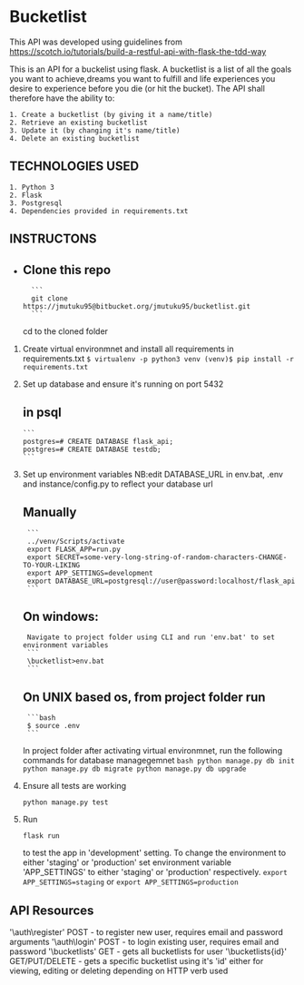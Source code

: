 # Bucketlist
This API was developed using guidelines from https://scotch.io/tutorials/build-a-restful-api-with-flask-the-tdd-way

This is an API for a buckelist using flask.
A bucketlist is a list of all the goals you want to achieve,dreams you want to fulfill and
life experiences you desire to experience before you die (or hit the bucket). 
The API shall therefore have the ability to:

    1. Create a bucketlist (by giving it a name/title)
    2. Retrieve an existing bucketlist
    3. Update it (by changing it's name/title)
    4. Delete an existing bucketlist

## TECHNOLOGIES USED
    1. Python 3
    2. Flask
    3. Postgresql
    4. Dependencies provided in requirements.txt
 
## INSTRUCTONS
* ## Clone this repo
        ```
        git clone https://jmutuku95@bitbucket.org/jmutuku95/bucketlist.git
        ```
    cd to the cloned folder
    
1. Create virtual environmnet and install all requirements in requirements.txt
        ```
        $ virtualenv -p python3 venv
        (venv)$ pip install -r requirements.txt
        ```

2. Set up database and ensure it's running on port 5432
    ## in psql
       ```
       postgres=# CREATE DATABASE flask_api;
       postgres=# CREATE DATABASE testdb;
       ```


3. Set up environment variables
    NB:edit DATABASE_URL in env.bat, .env and instance/config.py to reflect
       your database url
    ## Manually
        ```
        ../venv/Scripts/activate
        export FLASK_APP=run.py
        export SECRET=some-very-long-string-of-random-characters-CHANGE-TO-YOUR-LIKING
        export APP_SETTINGS=development
        export DATABASE_URL=postgresql://user@password:localhost/flask_api
        ```

    ## On windows:
        Navigate to project folder using CLI and run 'env.bat' to set environment variables
        ```
        \bucketlist>env.bat
        ```

    ## On UNIX based os, from project folder run 
        ```bash
        $ source .env
        ```
    In project folder after activating virtual environmnet, run the following commands for database managegemnet
        ``` bash
        python manage.py db init
        python manage.py db migrate
        python manage.py db upgrade
        ```
4. Ensure all tests are working
    ```
    python manage.py test
    ```
5. Run 
    ```
    flask run
    ``` 
    to test the app in 'development' setting. 
    To change the environment to either 'staging' or 'production' set environment variable 'APP_SETTINGS'
    to either 'staging' or 'production' respectively.
        ```
        export APP_SETTINGS=staging
        ```
    or 
        ```
        export APP_SETTINGS=production
        ```
    

## API Resources
  '\auth\register\'   POST    - to register new user, requires email and password arguments
  '\auth\login\'      POST    - to login existing user, requires email and password
  '\bucketlists\'     GET     - gets all bucketlists for user
  '\bucketlists\{id}' GET/PUT/DELETE - gets a specific bucketlist using it's 'id' either for viewing,
                                editing or deleting depending on HTTP verb used

